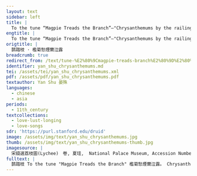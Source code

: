 ```yaml
---
layout: text
sidebar: left
title: |
  To the tune “Magpie Treads the Branch”—"Chrysanthemums by the railings wilt in the mist | 鹊踏枝 · 檻菊愁煙蘭泣露
engtitle: |
  To the tune “Magpie Treads the Branch”—"Chrysanthemums by the railings wilt in the mist
origtitle: |
  鹊踏枝 · 檻菊愁煙蘭泣露
breadcrumb: true
redirect_from: /text/tune-%E2%80%9Cmagpie-treads-branch%E2%80%9D%E2%80%94chrysanthemums-railings-wilt-mist
identifier: yan_shu_chrysanthemums.md
tei: /assets/tei/yan_shu_chrysanthemums.xml
pdf: /assets/pdf/yan_shu_chrysanthemums.pdf
textauthor: Yan Shu 晏殊
languages:
  - chinese
  - asia
periods:
  - 11th_century
textcollections:
  - love-lust-longing
  - love-songs
sdr: 'https://purl.stanford.edu/druid'
image: /assets/img/text/yan_shu_chrysanthemums.jpg
thumb: /assets/img/text/yan_shu_chrysanthemums-thumb.jpg
imagesource: |
  宋錢選荔枝圖(Lychee)　卷, 夏珪,  National Palace Museum, Accession Number: K2A001487N000000000PAB [Public Domain]
fulltext: |
  鹊踏枝 To the tune "Magpie Treads the Branch" 檻菊愁煙蘭泣露。 Chrysanthemums by the railings wilt in the mist, the orchids weep dew. 羅幕輕寒， Inside the silken bed canopy 燕子雙飛去。 Swallows fly away in pairs. 明月不諳離恨苦。 The bright moon does not know the bitterness of parting; 斜光到曉穿朱戶。 Its slanting light penetrates my painted window until daybreak. 昨夜西風凋碧樹。 Last night, the west wind withered the emerald tree. 獨上高樓， Alone, I ascended the high tower 望盡天涯路。 to stare at the road that leads to the edge of the world. 欲寄彩箋兼尺素。 I want to send letters on colored paper 山長水闊知何處。 The mountains are wide, the rivers broad, how do I know where you are?
---
```


